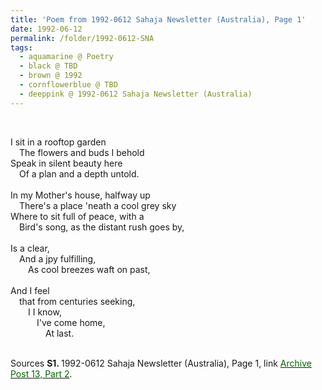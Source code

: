 ```yaml
---
title: 'Poem from 1992-0612 Sahaja Newsletter (Australia), Page 1'
date: 1992-06-12
permalink: /folder/1992-0612-SNA
tags:
  - aquamarine @ Poetry
  - black @ TBD
  - brown @ 1992
  - cornflowerblue @ TBD
  - deeppink @ 1992-0612 Sahaja Newsletter (Australia)
---
```


<br>

<p>
I sit in a rooftop garden<br>
&emsp;The flowers and buds I behold<br>
Speak in silent beauty here<br>
&emsp;Of a plan and a depth untold.<br>
<br>
In my Mother's house, halfway up<br>
&emsp;There's a place 'neath a cool grey sky<br>
Where to sit full of peace, with a<br>
&emsp;Bird's song, as the distant rush goes by,<br>
<br>
Is a clear,<br>
&emsp;And a jpy fulfilling,<br>
&emsp;&emsp;As cool breezes waft on past,<br>
<br>
And I feel<br>
&emsp;that from centuries seeking,<br>
&emsp;&emsp;I I know,<br>
&emsp;&emsp;&emsp;I've come home,<br>
&emsp;&emsp;&emsp;&emsp;At last.<br>
</p>

<br>

<wave-list>
<list-title color="DarkSeaGreen" width="55">Sources</list-title>
  <list-item color="BlanchedAlmond"  width="280"><b>S1. </b> 1992-0612 Sahaja Newsletter (Australia), Page 1, link </font> <a href="https://seven-teams.github.io/archives/2023/0831"><font color="DarkGreen">Archive Post 13, Part 2</font></a>.</list-item>
</wave-list>